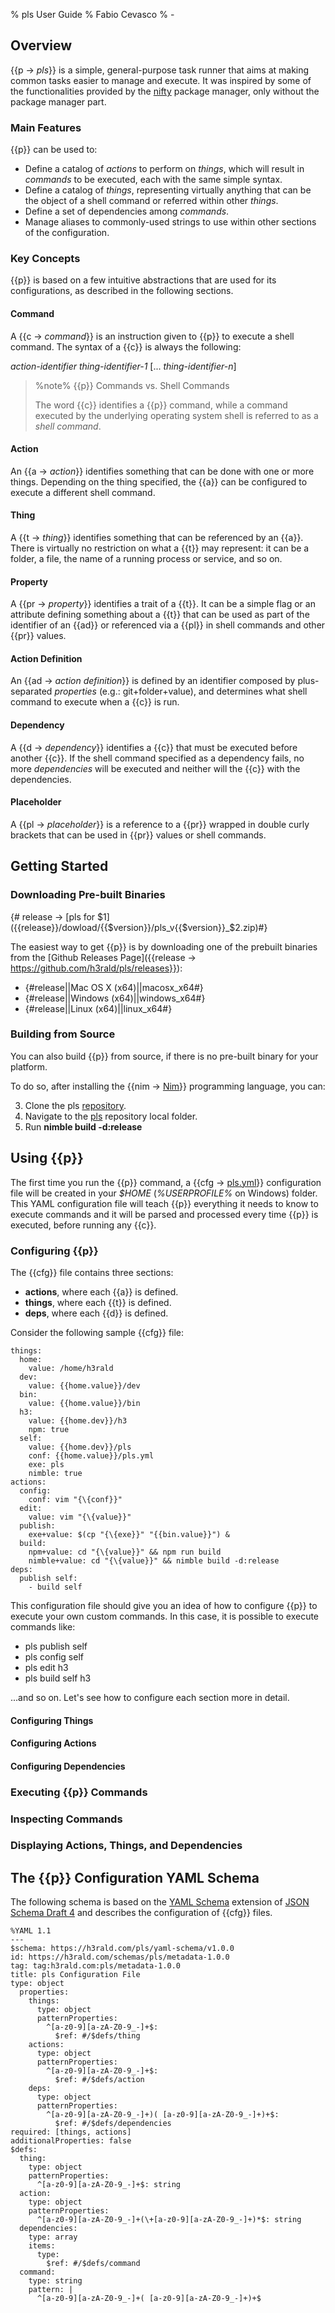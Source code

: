 % pls User Guide
% Fabio Cevasco
% -

## Overview

{{p -> _pls_}} is a simple, general-purpose task runner that aims at making common tasks easier to manage and execute. It was inspired by some of the functionalities provided by the [nifty](https://h3rald.com/nifty) package manager, only without the package manager part.

### Main Features

{{p}} can be used to:

- Define a catalog of _actions_ to perform on _things_, which will result in _commands_ to be executed, each with the same simple syntax.
- Define a catalog of _things_, representing virtually anything that can be the object of a shell command or referred within other _things_.
- Define a set of dependencies among _commands_.
- Manage aliases to commonly-used strings to use within other sections of the configuration.

### Key Concepts

{{p}} is based on a few intuitive abstractions that are used for its configurations, as described in the following sections.

#### Command

A {{c -> _command_}} is an instruction given to {{p}} to execute a shell command. The syntax of a {{c}} is always the following:

_action-identifier_ _thing-identifier-1_ [... _thing-identifier-n_]

> %note%
> {{p}} Commands vs. Shell Commands
>
> The word {{c}} identifies a {{p}} command, while a command executed by the underlying operating system shell is referred to as a _shell command_.

#### Action

An {{a -> _action_}} identifies something that can be done with one or more things. Depending on the thing specified, the {{a}} can be configured to execute a different shell command.

#### Thing

A {{t -> _thing_}} identifies something that can be referenced by an {{a}}. There is virtually no restriction on what a {{t}} may represent: it can be a folder, a file, the name of a running process or service, and so on.

#### Property

A {{pr -> _property_}} identifies a trait of a {{t}}. It can be a simple flag or an attribute defining something about a {{t}} that can be used as part of the identifier of an {{ad}} or referenced via a {{pl}} in shell commands and other {{pr}} values.

#### Action Definition

An {{ad -> _action definition_}} is defined by an identifier composed by plus-separated _properties_ (e.g.: git+folder+value), and determines what shell command to execute when a {{c}} is run.

#### Dependency

A {{d -> _dependency_}} identifies a {{c}} that must be executed before another {{c}}. If the shell command specified as a dependency fails, no more _dependencies_ will be executed and neither will the {{c}} with the dependencies.

#### Placeholder

A {{pl -> _placeholder_}} is a reference to a {{pr}} wrapped in double curly brackets that can be used in {{pr}} values or shell commands.

## Getting Started

### Downloading Pre-built Binaries

{# release -> [pls for $1]({{release}}/dowload/{{$version}}/pls_v{{$version}}_$2.zip)#}

The easiest way to get {{p}} is by downloading one of the prebuilt binaries from the [Github Releases Page]({{release -> https://github.com/h3rald/pls/releases}}):

- {#release||Mac OS X (x64)||macosx_x64#}
- {#release||Windows (x64)||windows_x64#}
- {#release||Linux (x64)||linux_x64#}

### Building from Source

You can also build {{p}} from source, if there is no pre-built binary for your platform.

To do so, after installing the {{nim -> [Nim](https://nim-lang.org)}} programming language, you can:

3. Clone the pls [repository](https://github.com/h3rald/pls).
4. Navigate to the [pls](class:dir) repository local folder.
5. Run **nimble build -d:release**

## Using {{p}}

The first time you run the {{p}} command, a {{cfg -> [pls.yml](class:file)}} configuration file will be created in your <var>$HOME</var> (<var>%USERPROFILE%</var> on Windows) folder. This YAML configuration file will teach {{p}} everything it needs to know to execute commands and it will be parsed and processed every time {{p}} is executed, before running any {{c}}.

### Configuring {{p}}

The {{cfg}} file contains three sections:

- **actions**, where each {{a}} is defined.
- **things**, where each {{t}} is defined.
- **deps**, where each {{d}} is defined.

Consider the following sample {{cfg}} file:

```
things:
  home:
    value: /home/h3rald
  dev:
    value: {{home.value}}/dev
  bin:
    value: {{home.value}}/bin
  h3:
    value: {{home.dev}}/h3
    npm: true
  self:
    value: {{home.dev}}/pls
    conf: {{home.value}}/pls.yml
    exe: pls
    nimble: true
actions:
  config:
    conf: vim "{\{conf}}"
  edit:
    value: vim "{\{value}}"
  publish:
    exe+value: $(cp "{\{exe}}" "{{bin.value}}") &
  build:
    npm+value: cd "{\{value}}" && npm run build
    nimble+value: cd "{\{value}}" && nimble build -d:release
deps:
  publish self:
    - build self
```

This configuration file should give you an idea of how to configure {{p}} to execute your own custom commands. In this case, it is possible to execute commands like:

- pls publish self
- pls config self
- pls edit h3
- pls build self h3

...and so on. Let's see how to configure each section more in detail.

#### Configuring Things

#### Configuring Actions

#### Configuring Dependencies

### Executing {{p}} Commands

### Inspecting Commands

### Displaying Actions, Things, and Dependencies

## The {{p}} Configuration YAML Schema

The following schema is based on the [YAML Schema](https://asdf-standard.readthedocs.io/en/latest/schemas/yaml_schema.html#yaml-schema-draft-01) extension of [JSON Schema Draft 4](http://json-schema.org/draft-04/json-schema-validation.html) and describes the configuration of {{cfg}} files.

```
%YAML 1.1
---
$schema: https://h3rald.com/pls/yaml-schema/v1.0.0
id: https://h3rald.com/schemas/pls/metadata-1.0.0
tag: tag:h3rald.com:pls/metadata-1.0.0
title: pls Configuration File
type: object
  properties:
    things:
      type: object
      patternProperties:
        ^[a-z0-9][a-zA-Z0-9_-]+$:
          $ref: #/$defs/thing
    actions:
      type: object
      patternProperties:
        ^[a-z0-9][a-zA-Z0-9_-]+$:
          $ref: #/$defs/action
    deps:
      type: object
      patternProperties:
        ^[a-z0-9][a-zA-Z0-9_-]+)( [a-z0-9][a-zA-Z0-9_-]+)+$:
          $ref: #/$defs/dependencies
required: [things, actions]
additionalProperties: false
$defs:
  thing:
    type: object
    patternProperties:
      ^[a-z0-9][a-zA-Z0-9_-]+$: string
  action:
    type: object
    patternProperties:
      ^[a-z0-9][a-zA-Z0-9_-]+(\+[a-z0-9][a-zA-Z0-9_-]+)*$: string
  dependencies:
    type: array
    items:
      type:
        $ref: #/$defs/command
  command:
    type: string
    pattern: |
      ^[a-z0-9][a-zA-Z0-9_-]+( [a-z0-9][a-zA-Z0-9_-]+)+$
```
